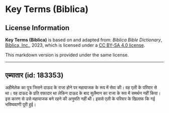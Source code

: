 # Key Terms (Biblica)

## License Information

**Key Terms (Biblica)** is based on and adapted from: _Biblica Bible Dictionary_, [Biblica, Inc.](https://www.biblica.com/), 2023, which is licensed under a [CC BY-SA 4.0 license](https://creativecommons.org/licenses/by-sa/4.0/legalcode.en).

This markdown version is provided under the same license.



--------------------------------

## एब्यातार (id: 183353)

अहीमेलेक का पुत्र जिसने दाऊद के राजा होने पर महायाजक के रूप में सेवा की। वह एली के परिवार से था। वह दाऊद के प्रति वफादार था लेकिन दाऊद के बाद सुलैमान का राजा के रूप में समर्थन नहीं किया। इस कारण से उसे महायाजक बने रहने की अनुमति नहीं थी। इससे एली के परिवार के खिलाफ कि गई भविष्यवाणी पूरी हुई।


